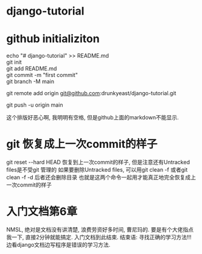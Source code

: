 # django-tutorial

# github initializiton
echo "# django-tutorial" >> README.md     
git init    
git add README.md   
git commit -m "first commit"  
git branch -M main 

git remote add origin git@github.com:drunkyeast/django-tutorial.git


git push -u origin main


这个排版好恶心啊, 我明明有空格, 但是github上面的markdown不能显示.


# git 恢复成上一次commit的样子
git reset --hard HEAD  恢复到上一次commit的样子, 但是注意还有Untracked files是不受git 管理的
如果要删除Untracked files, 可以用git clean -f 或者git clean -f -d 后者还会删除目录
也就是这两个命令一起用才能真正地完全恢复成上一次commit的样子


# 入门文档第6章
NMSL, 绝对是文档没有讲清楚, 浪费劳资好多时间, 曹尼玛的. 要是有个大佬指点我一下, 直接2分钟就能搞定.
入门文档到此结束.
结束语: 寻找正确的学习方法!!! 边看django文档边写程序是错误的学习方法.
